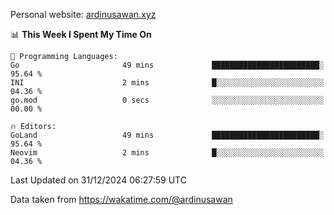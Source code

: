 Personal website: [ardinusawan.xyz](https://ardinusawan.xyz)

<!--START_SECTION:waka-->
📊 **This Week I Spent My Time On** 

```text
💬 Programming Languages: 
Go                       49 mins             ████████████████████████░   95.64 % 
INI                      2 mins              █░░░░░░░░░░░░░░░░░░░░░░░░   04.36 % 
go.mod                   0 secs              ░░░░░░░░░░░░░░░░░░░░░░░░░   00.00 % 

🔥 Editors: 
GoLand                   49 mins             ████████████████████████░   95.64 % 
Neovim                   2 mins              █░░░░░░░░░░░░░░░░░░░░░░░░   04.36 % 
```


 Last Updated on 31/12/2024 06:27:59 UTC
<!--END_SECTION:waka-->
Data taken from https://wakatime.com/@ardinusawan
